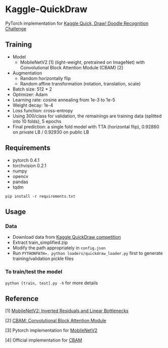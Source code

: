 # Kaggle-QuickDraw
PyTorch implementation for [Kaggle Quick, Draw! Doodle Recognition Challenge](https://www.kaggle.com/c/quickdraw-doodle-recognition)


## Training
* Model
    - MobileNetV2 [1] (light-weight, pretrained on ImageNet) with Convolutional Block Attention Module (CBAM) [2]
* Augmentation
    - Random horizontally flip
    - Random affine transformation (rotation, translation, scale)
* Batch size: 512 * 2
* Optimizer: Adam
* Learning rate: cosine annealing from 1e-3 to 1e-5
* Weight decay: 1e-4
* Loss function: cross-entropy
* Using 300/class for validation, the remainings are training data (splitted into 10 folds), 5 epochs
* Final prediction: a single fold model with TTA (horizontal flip), 0.92860 on private LB / 0.92930 on public LB


## Requirements
* pytorch 0.4.1
* torchvision 0.2.1
* numpy
* opencv
* pandas
* tqdm

`pip install -r requirements.txt`


## Usage

### Data
* Download data from [Kaggle QuickDraw competition](https://www.kaggle.com/c/quickdraw-doodle-recognition/data)
* Extract train_simplified.zip
* Modify the path appropriately in `config.json`
* Run `PYTHONPATH=. python loaders/quickdraw_loader.py` first to generate training/validation pickle files

### To train/test the model
`python [train, test].py -h` for more details


## Reference
[1] [MobileNetV2: Inverted Residuals and Linear Bottlenecks](https://arxiv.org/abs/1801.04381)

[2] [CBAM: Convolutional Block Attention Module](https://arxiv.org/abs/1807.06521)

[3] Pytorch implementation for [MobileNetV2](https://github.com/tonylins/pytorch-mobilenet-v2)

[4] Official implementation for [CBAM](https://github.com/Jongchan/attention-module)
